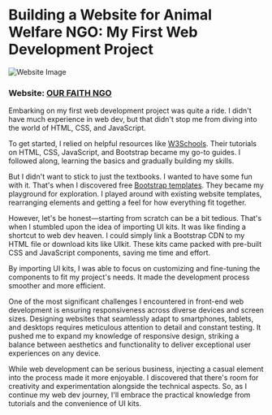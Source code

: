 <h1>Building a Website for Animal Welfare NGO: My First Web Development Project</h1>

![Website Image](assets/1st-web-dev.jpg)
### Website: [OUR FAITH NGO](https://ourfaithdoon.org)

Embarking on my first web development project was quite a ride. I didn't have much experience in web dev, but that didn't stop me from diving into the world of HTML, CSS, and JavaScript.

To get started, I relied on helpful resources like [W3Schools](https://www.w3schools.com). Their tutorials on HTML, CSS, JavaScript, and Bootstrap became my go-to guides. I followed along, learning the basics and gradually building my skills.

But I didn't want to stick to just the textbooks. I wanted to have some fun with it. That's when I discovered free [Bootstrap templates](https://bootstrapmade.com). They became my playground for exploration. I played around with existing website templates, rearranging elements and getting a feel for how everything fit together.

However, let's be honest—starting from scratch can be a bit tedious. That's when I stumbled upon the idea of importing UI kits. It was like finding a shortcut to web dev heaven. I could simply link a Bootstrap CDN to my HTML file or download kits like UIkit. These kits came packed with pre-built CSS and JavaScript components, saving me time and effort.

By importing UI kits, I was able to focus on customizing and fine-tuning the components to fit my project's needs. It made the development process smoother and more efficient.

One of the most significant challenges I encountered in front-end web development is ensuring responsiveness across diverse devices and screen sizes. Designing websites that seamlessly adapt to smartphones, tablets, and desktops requires meticulous attention to detail and constant testing. It pushed me to expand my knowledge of responsive design, striking a balance between aesthetics and functionality to deliver exceptional user experiences on any device.

While web development can be serious business, injecting a casual element into the process made it more enjoyable. I discovered that there's room for creativity and experimentation alongside the technical aspects. So, as I continue my web dev journey, I'll embrace the practical knowledge from tutorials and the convenience of UI kits. 
